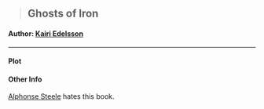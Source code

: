 >## Ghosts of Iron

#### Author: [Kairi Edelsson](../Characters/NPCs/Kairi%20Edelsson.md)

***

#### Plot

#### Other Info

[Alphonse Steele](../Characters/PCs/Alphonse%20Steele.md) hates this book.